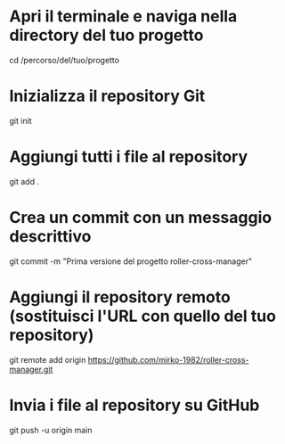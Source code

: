 # Apri il terminale e naviga nella directory del tuo progetto
cd /percorso/del/tuo/progetto

# Inizializza il repository Git
git init

# Aggiungi tutti i file al repository
git add .

# Crea un commit con un messaggio descrittivo
git commit -m "Prima versione del progetto roller-cross-manager"

# Aggiungi il repository remoto (sostituisci l'URL con quello del tuo repository)
git remote add origin https://github.com/mirko-1982/roller-cross-manager.git

# Invia i file al repository su GitHub
git push -u origin main
